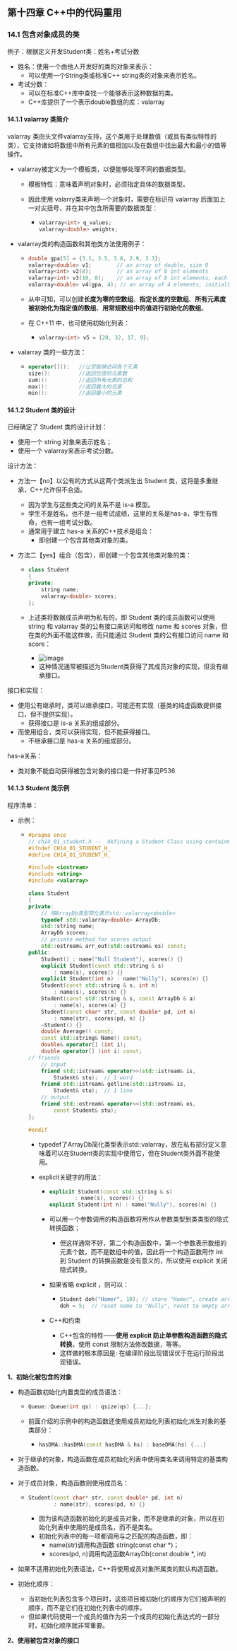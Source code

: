 ## 第十四章 C++中的代码重用

### 14.1 包含对象成员的类

例子：根据定义开发Student类：姓名+考试分数

* 姓名：使用一个由他人开发好的类的对象来表示：
  * 可以使用一个String类或标准C++ string类的对象来表示姓名。
* 考试分数：
  * 可以在标准C++库中查找一个能够表示这种数据的类。
  * C++库提供了一个表示double数组的库：valarray



#### 14.1.1 valarray 类简介

valarray 类由头文件valarray支持，这个类用于处理数值（或具有类似特性的类），它支持诸如将数组中所有元素的值相加以及在数组中找出最大和最小的值等操作。

* valarray被定义为一个模板类，以便能够处理不同的数据类型。

  * 模板特性：意味着声明对象时，必须指定具体的数据类型。

  * 因此使用 valarry类来声明一个对象时，需要在标识符 valarray 后面加上一对尖括号，并在其中包含所需要的数据类型：

    * ```c++
      valarray<int> q_values;
      valarray<double> weights;
      ```

* valarray类的构造函数和其他类方法使用例子：

  * ```c++
    double gpa[5] = {3.1, 3.5, 3.8, 2.9, 3.3};
    valarray<double> v1;		// an array of double, size 0
    valarray<int> v2(8);		// an array of 8 int elements
    valarray<int> v3(10, 8);	// an array of 8 int elements, each set to 10
    valarray<double> v4(gpa, 4); // an array of 4 elements, initialized to the first 4 elements of gpa
    ```

  * 从中可知，可以创建**长度为零的空数组**、**指定长度的空数组**、**所有元素度被初始化为指定值的数组**、**用常规数组中的值进行初始化的数组**。

  * 在 C++11 中，也可使用初始化列表：

    * ```c++
      valarray<int> v5 = {20, 32, 17, 9};
      ```

* valarray 类的一些方法：

  * ```c++
    operator[]():	//让您能够访问各个元素
    size():		    //返回包含的元素数
    sum():		    //返回所有元素的总和
    max():		    //返回最大的元素
    min():		    //返回最小的元素
    ```





#### 14.1.2 Student 类的设计

已经确定了 Student 类的设计计划：

* 使用一个 string 对象来表示姓名；
* 使用一个 valarray<double>来表示考试分数。

设计方法：

* 方法一【no】以公有的方式从这两个类派生出 Student 类，这将是多重继承，C++允许但不合适。

  * 因为学生与这些类之间的关系不是 is-a 模型。
  * 学生不是姓名，也不是一组考试成绩，这里的关系是has-a，学生有性命，也有一组考试分数。
  * 通常用于建立 has-a 关系的C++技术是组合：
    * 即创建一个包含其他类对象的类。

* 方法二【yes】组合（包含），即创建一个包含其他类对象的类：

  * ```c++
    class Student
    {
    private:
        string name;
        valarray<double> scores;
    };
    ```

  * 上述类将数据成员声明为私有的，即 Student 类的成员函数可以使用 string 和 valarray<double> 类的公有接口来访问和修改 name 和 scores 对象，但在类的外面不能这样做，而只能通过 Student 类的公有接口访问 name 和 score：

    * ![image](https://github.com/CoderSuHang/Cpp-Primer-Plus-Notes/assets/104765251/10f0c01f-f05b-4748-8fd7-4271932184ae)
    * 这种情况通常被描述为Student类获得了其成员对象的实现，但没有继承接口。

接口和实现：

* 使用公有继承时，类可以继承接口，可能还有实现（基类的纯虚函数提供接口，但不提供实现）。
  * 获得接口是 is-a 关系的组成部分。
* 而使用组合，类可以获得实现，但不能获得接口。
  * 不继承接口是 has-a 关系的组成部分。

has-a关系：

* 类对象不能自动获得被包含对象的接口是一件好事见P536



#### 14.1.3 Student 类示例

程序清单：

* 示例：

  * ```c++
    #pragma once
    // ch14_01_student.h --  defining a Student Class using containment
    #ifndef CH14_01_STUDENT_H_
    #define CH14_01_STUDENT_H_
    
    #include <iostream>
    #include <string>
    #include <valarray>
    
    class Student
    {
    private:
    	// 用ArrayDb类型简化表示std::valarray<double>
    	typedef std::valarray<double> ArrayDb;
    	std::string name;
    	ArrayDb scores;
    	// private method for scores output
    	std::ostream& arr_out(std::ostream& os) const;
    public:
    	Student() : name("Null Student"), scores() {}
    	explicit Student(const std::string & s)
    		: name(s), scores() {}
    	explicit Student(int n) : name("Nully"), scores(n) {}
    	Student(const std::string & s, int n)
    		: name(s), scores(n) {}
    	Student(const std::string & s, const ArrayDb & a)
    		: name(s), scores(a) {}
    	Student(const char* str, const double* pd, int n)
    		: name(str), scores(pd, n) {}
    	~Student() {}
    	double Average() const;
    	const std::string& Name() const;
    	double& operator[] (int i);
    	double operator[] (int i) const;
    // friends
    	// input
    	friend std::istream& operator>>(std::istream& is,
    		Student& stu);	// 1 word
    	friend std::istream& getline(std::istream& is,
    		Student& stu);	// 1 line
    	// output
    	friend std::ostream& operator<<(std::ostream& os,
    		const Student& stu);
    };
    
    #endif
    ```

    * typedef了ArrayDb简化类型表示std::valarray<double>，放在私有部分定义意味着可以在Student类的实现中使用它，但在Student类外面不能使用。

    * explicit关键字的用法：

      * ```c++
        explicit Student(const std::string & s)
        		: name(s), scores() {}
        explicit Student(int n) : name("Nully"), scores(n) {}
        ```

      * 可以用一个参数调用的构造函数将用作从参数类型到类类型的隐式转换函数；

        * 但这样通常不好，第二个构造函数中，第一个参数表示数组的元素个数，而不是数组中的值，因此将一个构造函数用作 int 到 Student 的转换函数是没有意义的，所以使用 explicit 关闭隐式转换。

      * 如果省略 explicit ，则可以：

        * ```c++
          Student doh("Homer", 10);	// store "Homer", create array of 10 elements
          doh = 5;	// reset name to "Nully", reset to empty array of 5 elements
          ```

      * C++和约束

        * C++包含的特性——**使用 explicit 防止单参数构造函数的隐式转换**，使用 const 限制方法修改数据，等等。
        * 这样做的根本原因是: 在编译阶段出现错误优于在运行阶段出现错误。

**1、初始化被包含的对象**

* 构造函数初始化内置类型的成员语法：

  * ```C++
    Queue::Queue(int qs) : qsize(qs) {...};
    ```

  * 前面介绍的示例中的构造函数还使用成员初始化列表初始化派生对象的基类部分：

    * ```c++
      hasDMA::hasDMA(const hasDMA & hs) : baseDMA(hs) {...}
      ```

* 对于继承的对象，构造函数在成员初始化列表中使用类名来调用特定的基类构造函数。

* 对于成员对象，构造函数则使用成员名：

  * ```c++
    Student(const char* str, const double* pd, int n)
    		: name(str), scores(pd, n) {}
    ```

    * 因为该构造函数初始化的是成员对象，而不是继承的对象，所以在初始化列表中使用的是成员名，而不是类名。
    * 初始化列表中的每一项都调用与之匹配的构造函数，即：
      * name(str)调用构造函数 string(const char *)；
      *  scores(pd, n)调用构造函数ArrayDb(const double *, int)

* 如果不适用初始化列表语法，C++将使用成员对象所属类的默认构造函数。

* 初始化顺序：
  * 当初始化列表包含多个项目时，这些项目被初始化的顺序为它们被声明的顺序，而不是它们在初始化列表中的顺序。
  * 但如果代码使用一个成员的值作为另一个成员的初始化表达式的一部分时，初始化顺序就非常重要。

**2、使用被包含对象的接口**


